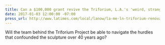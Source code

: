 ```yaml
---
title: Can a $100,000 grant revive the Triforium, L.A.'s 'weird, strange beacon'?
date: 2017-01-03 12:00:00 -07:00
press_url: http://www.latimes.com/local/lanow/la-me-ln-triforium-renovation-20161217-story.html
---
```


Will the team behind the Triforium Project be able to navigate the hurdles that confounded the sculpture over 40 years ago?
